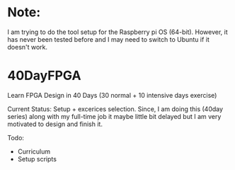 # Note: 
I am trying to do the tool setup for the Raspberry pi OS (64-bit). However, it has never been tested before and I may need to switch to Ubuntu if it doesn't work.

# 40DayFPGA
Learn FPGA Design in 40 Days (30 normal + 10 intensive days exercise)

Current Status: Setup + excerices selection. Since, I am doing this (40day series) along with my full-time job it maybe little bit delayed but I am very motivated to design and finish it. 

Todo: 
- Curriculum
- Setup scripts
